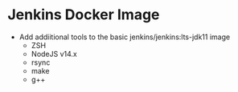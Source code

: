 # Jenkins Docker Image

* Add addiitional tools to the basic jenkins/jenkins:lts-jdk11 image
    * ZSH
    * NodeJS v14.x
    * rsync
    * make
    * g++
